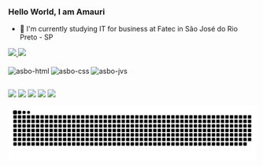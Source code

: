 ### Hello World, I am Amauri 

- 🌱 I'm currently studying IT for business at Fatec in São José do Rio Preto - SP

<div>
  <a href="https://github.com/asboliveira">
  <img width="42%" src="https://github-readme-stats.vercel.app/api?username=asboliveira&show_icons=true&theme=dark#gh-dark-mode-only)](https://github.com/asboliveira/github-readme-stats#gh-dark-mode-only" />
  <img width="50%" src="https://github-readme-stats.vercel.app/api/top-langs?username=asboliveira&layout=compact&langs_count=16&theme=dark" />
  </a>
</div>
<div style=display: inline_block"><br>
  <img align="center" alt="asbo-html" height="50" width="50" src="https://cdn.jsdelivr.net/gh/devicons/devicon@latest/icons/html5/html5-original-wordmark.svg" />
  <img align="center" alt="asbo-css" heigth="50" width="50" src="https://cdn.jsdelivr.net/gh/devicons/devicon@latest/icons/css3/css3-original-wordmark.svg" />
  <img align="center" alt="asbo-jvs" height="40" widht="40" src="https://cdn.jsdelivr.net/gh/devicons/devicon@latest/icons/javascript/javascript-plain.svg" />
</div>         

##

<div>
<a href="https://www.instagram.com/asboliveira_" target"_blank"><img src="https://img.shields.io/badge/Instagram-E4405F?style=for-the-badge&logo=instagram&logoColor=white"></a>
<a href="https://www.linkedin.com/in/amauri-silva-34221478" target"_blank"><img src="https://img.shields.io/badge/LinkedIn-0077B5?style=for-the-badge&logo=linkedin&logoColor=white"></a>
<a href = "amauri_bessa@hotmail.com.br"><img src="https://img.shields.io/badge/Microsoft_Outlook-0078D4?style=for-the-badge&logo=microsoft-outlook&logoColor=white" target="_blank"></a>
<a href="https://github.com/asboliveira" target"_blank"><img src="https://img.shields.io/badge/GitHub-100000?style=for-the-badge&logo=github&logoColor=white"></a>
<a href="https://discord.com/channels/@me" target"blank"><img src="https://img.shields.io/badge/Discord-7289DA?style=for-the-badge&logo=discord&logoColor=white"></a>                      
</div>

  
![Snake animation](https://github.com/asboliveira/asboliveira/blob/output/github-contribution-grid-snake.svg)

                     
